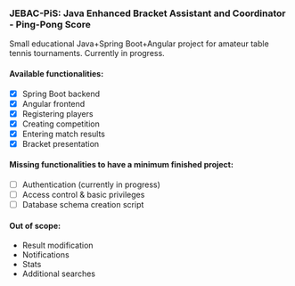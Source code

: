 ### JEBAC-PiS: Java Enhanced Bracket Assistant and Coordinator - Ping-Pong Score

Small educational Java+Spring Boot+Angular project for amateur table tennis tournaments. Currently in progress.

#### Available functionalities:
- [x] Spring Boot backend
- [x] Angular frontend
- [x] Registering players
- [x] Creating competition
- [x] Entering match results
- [x] Bracket presentation

#### Missing functionalities to have a minimum finished project:
- [ ] Authentication (currently in progress)
- [ ] Access control & basic privileges
- [ ] Database schema creation script

#### Out of scope:
* Result modification
* Notifications
* Stats
* Additional searches
